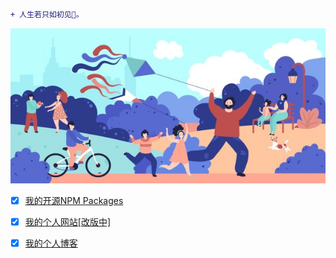 ```diff
+ 人生若只如初见🍁。
```

![images](./images/veer-394863660.jpg)

* [x] [我的开源NPM Packages](https://www.npmjs.com/settings/singcl/packages)

* [x] [我的个人网站[改版中]](https://imcoco.top)

* [x] [我的个人博客](https://singcl.github.io/)

